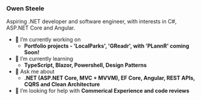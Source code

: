 ### Owen Steele

Aspiring .NET developer and software engineer, with interests in C#, ASP.NET Core and Angular.

- 🔭 I’m currently working on 
  - **Portfolio projects - 'LocalParks', 'GReadr', with 'PLannR' coming Soon!**
- 🌱 I’m currently learning
  - **TypeScript, Blazor, Powershell, Design Patterns**
- 💬 Ask me about 
  - **.NET (ASP.NET Core, MVC + MVVM), EF Core, Angular, REST APIs, CQRS and Clean Architecture** 
- 🤔 I’m looking for help with **Commerical Experience and code reviews**
